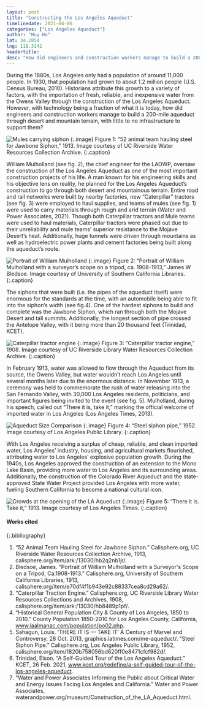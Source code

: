 ```yaml
---
layout: post
title: "Constructing the Los Angeles Aqueduct"
timelinedate: 2021-04-06
categories: ["Los Angeles Aqueduct"]
author: "Huy Ho"
lat: 34.2854 
lng: 118.3142
headertitle: 
desc: "How did engineers and construction workers manage to build a 200-mile aqueduct through desert and mountain terrain, with little to no infrastructure to support them?"
---
```

During the 1880s, Los Angeles only had a population of around 11,000 people. In 1930, that population had grown to about 1.2 million people (U.S. Census Bureau, 2010). Historians attribute this growth to a variety of factors, with the importation of fresh, reliable, and inexpensive water from the Owens Valley through the construction of the Los Angeles Aqueduct. However, with technology being a fraction of what it is today, how did engineers and construction workers manage to build a 200-mile aqueduct through desert and mountain terrain, with little to no infrastructure to support them? 

![Mules carrying siphon](images/MulesCarryingSiphon.png)
   {:.image}
Figure 1: “52 animal team hauling steel for Jawbone Siphon,” 1913. Image courtesy of UC Riverside Water Resources Collection Archive. 
   {:.caption} 

William Mulholland (see fig. 2), the chief engineer for the LADWP, oversaw the construction of the Los Angeles Aqueduct as one of the most important construction projects of his life. A man known for his engineering skills and his objective lens on reality, he planned for the Los Angeles Aqueduct’s construction to go through both desert and mountainous terrain. Entire road and rail networks were built by nearby factories, new “Caterpillar” tractors (see fig. 3) were employed to haul supplies, and teams of mules (see fig. 1) were used to carry materials through rough and arid terrain (Water and Power Associates, 2021). Though both Caterpillar tractors and Mule teams were used to haul materials, Caterpillar tractors were phased out due to their unreliability and mule teams’ superior resistance to the Mojave Desert’s heat. Additionally, huge tunnels were driven through mountains as well as hydroelectric power plants and cement factories being built along the aqueduct’s route. 

![Portrait of William Mulholland](images/PortraitofWilliamMullholland.png)
   {:.image}
Figure 2: “Portrait of William Mulholland with a surveyor’s scope on a tripod, ca. 1908-1913,” James W Bledsoe. Image courtesy of University of Southern California Libraries. 
   {:.caption} 

The siphons that were built (i.e. the pipes of the aqueduct itself) were enormous for the standards at the time, with an automobile being able to fit into the siphon’s width (see fig.4). One of the hardest siphons to build and complete was the Jawbone Siphon, which ran through both the Mojave Desert and tall summits. Additionally, the longest section of pipe crossed the Antelope Valley, with it being more than 20 thousand feet (Trinidad, KCET). 

![Caterpillar tractor engine](images/CaterpillarTractor.png)
   {:.image}
Figure 3: “Caterpillar tractor engine,” 1908. Image courtesy of UC Riverside Library Water Resources Collection Archive. 
   {:.caption} 

In February 1913, water was allowed to flow through the Aqueduct from its source, the Owens Valley, but water wouldn’t reach Los Angeles until several months later due to the enormous distance. In November 1913, a ceremony was held to commemorate the rush of water releasing into the San Fernando Valley, with 30,000 Los Angeles residents, politicians, and important figures being invited to the event (see fig. 5). Mulholland, during his speech, called out “There it is, take it,” marking the official welcome of imported water in Los Angeles (Los Angeles Times, 2013).

![Aqueduct Size Comparison](images/AqueductSizeComparison.png)
   {:.image}
Figure 4: “Steel siphon pipe,” 1952. Image courtesy of Los Angeles Public Library. 
   {:.caption} 

With Los Angeles receiving a surplus of cheap, reliable, and clean imported water, Los Angeles’ industry, housing, and agricultural markets flourished, attributing water to Los Angeles’ explosive population growth. During the 1940s, Los Angeles approved the construction of an extension to the Mono Lake Basin, providing more water to Los Angeles and its surrounding areas. Additionally, the construction of the Colorado River Aqueduct and the state-approved State Water Project provided Los Angeles with more water, fueling Southern California to become a national cultural icon.

![Crowds at the opening of the LA Aqueduct](images/AqueductOpening.png)
   {:.image}
Figure 5: “There it is. Take it,” 1913. Image courtesy of Los Angeles Times. 
   {:.caption} 

#### Works cited

{:.bibliography} 
1. “52 Animal Team Hauling Steel for Jawbone Siphon.” Calisphere.org, UC Riverside Water Resources Collection Archive, 1913, calisphere.org/item/ark:/13030/hb2q2nb1jr/.
2. Bledsoe, James. “Portrait of William Mulholland with a Surveyor's Scope on a Tripod, Ca.1908-1913.” Calisphere.org, University of Southern California Libraries, 1913, calisphere.org/item/e70df4f1b943e92c88337cea8cd29a62/.
3. “Caterpillar Traction Engine.” Calisphere.org, UC Riverside Library Water Resources Collections and Archives, 1908, calisphere.org/item/ark:/13030/hb8489p1pf/.
4. “Historical General Population City & County of Los Angeles, 1850 to 2010.” County Population 1850-2010 for Los Angeles County, California, www.laalmanac.com/population/po02.php.
5. Sahagun, Louis. ‘THERE IT IS — TAKE IT’ A Century of Marvel and Controversy. 28 Oct. 2013, graphics.latimes.com/me-aqueduct/.
“Steel Siphon Pipe.” Calisphere.org, Los Angeles Public Library, 1952, calisphere.org/item/1820b758056bd620ff0e8471cfcf982d/.
6. Trinidad, Elson. “A Self-Guided Tour of the Los Angeles Aqueduct.” KCET, 26 Feb. 2021, www.kcet.org/redefine/a-self-guided-tour-of-the-los-angeles-aqueduct.
7. “Water and Power Associates Informing the Public about Critical Water and Energy Issues Facing Los Angeles and California.” Water and Power Associates, waterandpower.org/museum/Construction_of_the_LA_Aqueduct.html.

